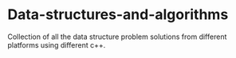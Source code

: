 # Data-structures-and-algorithms
Collection of all the data structure problem solutions from different platforms using different c++.
